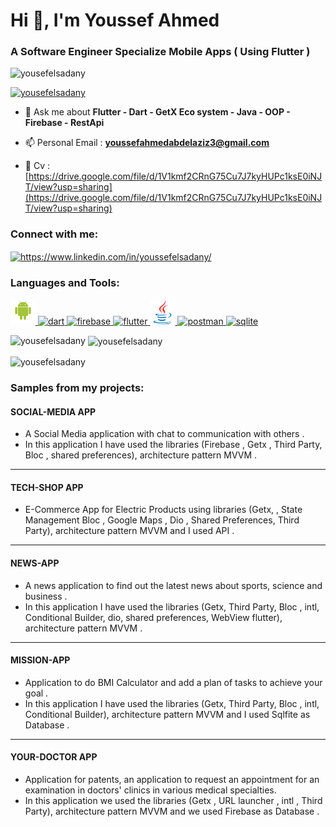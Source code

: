 <h1 align="start">Hi 👋, I'm Youssef Ahmed</h1>
<h3 align="start">A Software Engineer Specialize Mobile Apps ( Using Flutter )</h3>

<p align="left"> <img src="https://komarev.com/ghpvc/?username=yousefelsadany&label=Profile%20views&color=0e75b6&style=flat" alt="yousefelsadany" /> </p>

<p align="left"> <a href="https://github.com/ryo-ma/github-profile-trophy"><img src="https://github-profile-trophy.vercel.app/?username=yousefelsadany" alt="yousefelsadany" /></a> </p>

- 💬 Ask me about **Flutter - Dart - GetX Eco system - Java - OOP - Firebase - RestApi**

- 📫 Personal Email : **youssefahmedabdelaziz3@gmail.com**

- 📄 Cv : [https://drive.google.com/file/d/1V1kmf2CRnG75Cu7J7kyHUPc1ksE0iNJT/view?usp=sharing](https://drive.google.com/file/d/1V1kmf2CRnG75Cu7J7kyHUPc1ksE0iNJT/view?usp=sharing)

<h3 align="left">Connect with me:</h3>
<p align="left">
<a href="https://www.linkedin.com/in/youssefelsadany/" target="blank"><img align="center" src="https://raw.githubusercontent.com/rahuldkjain/github-profile-readme-generator/master/src/images/icons/Social/linked-in-alt.svg" alt="https://www.linkedin.com/in/youssefelsadany/" height="30" width="40" /></a>
</p>

<h3 align="left">Languages and Tools:</h3>
<p align="left"> <a href="https://developer.android.com" target="_blank" rel="noreferrer"> <img src="https://raw.githubusercontent.com/devicons/devicon/master/icons/android/android-original-wordmark.svg" alt="android" width="40" height="40"/> </a> <a href="https://dart.dev" target="_blank" rel="noreferrer"> <img src="https://www.vectorlogo.zone/logos/dartlang/dartlang-icon.svg" alt="dart" width="40" height="40"/> </a> <a href="https://firebase.google.com/" target="_blank" rel="noreferrer"> <img src="https://www.vectorlogo.zone/logos/firebase/firebase-icon.svg" alt="firebase" width="40" height="40"/> </a> <a href="https://flutter.dev" target="_blank" rel="noreferrer"> <img src="https://www.vectorlogo.zone/logos/flutterio/flutterio-icon.svg" alt="flutter" width="40" height="40"/> </a> <a href="https://www.java.com" target="_blank" rel="noreferrer"> <img src="https://raw.githubusercontent.com/devicons/devicon/master/icons/java/java-original.svg" alt="java" width="40" height="40"/> </a> <a href="https://postman.com" target="_blank" rel="noreferrer"> <img src="https://www.vectorlogo.zone/logos/getpostman/getpostman-icon.svg" alt="postman" width="40" height="40"/> </a> <a href="https://www.sqlite.org/" target="_blank" rel="noreferrer"> <img src="https://www.vectorlogo.zone/logos/sqlite/sqlite-icon.svg" alt="sqlite" width="40" height="40"/> </a> </p>

<p><img align="left" src="https://github-readme-stats.vercel.app/api/top-langs?username=yousefelsadany&show_icons=true&locale=en&layout=compact" alt="yousefelsadany" /></p>

<p>&nbsp;<img align="center" src="https://github-readme-stats.vercel.app/api?username=yousefelsadany&show_icons=true&locale=en" alt="yousefelsadany" /></p>

<p><img align="center" src="https://github-readme-streak-stats.herokuapp.com/?user=yousefelsadany&" alt="yousefelsadany" /></p>

<h3 align="left">Samples from my projects: </h3>

<h4 align="left">SOCIAL-MEDIA APP</h4>

- A Social Media application with chat to communication with others .
- In this application I have used the libraries (Firebase , Getx , Third Party, Bloc ,
shared preferences), architecture pattern MVVM .

<hr>

<h4 align="left">TECH-SHOP APP</h4>

- E-Commerce App for Electric Products using libraries (Getx, , State Management
Bloc , Google Maps , Dio , Shared Preferences, Third Party), architecture pattern
MVVM and I used API .

<hr>

<h4 align="left">NEWS-APP</h4>

- A news application to find out the latest news about sports, science and business .
- In this application I have used the libraries (Getx, Third Party, Bloc , intl,
Conditional Builder, dio, shared preferences, WebView flutter), architecture pattern
MVVM .

<hr>

<h4 align="left">MISSION-APP</h4>

- Application to do BMI Calculator and add a plan of tasks to achieve your goal .
- In this application I have used the libraries (Getx, Third Party, Bloc , intl,
Conditional Builder), architecture pattern MVVM and I used Sqlfite as Database .

<hr>

<h4 align="left">YOUR-DOCTOR APP</h4>

- Application for patents, an application to request an appointment for an
examination in doctors' clinics in various medical specialties.
- In this application we used the libraries (Getx , URL launcher , intl , Third Party),
architecture pattern MVVM and we used Firebase as Database .
